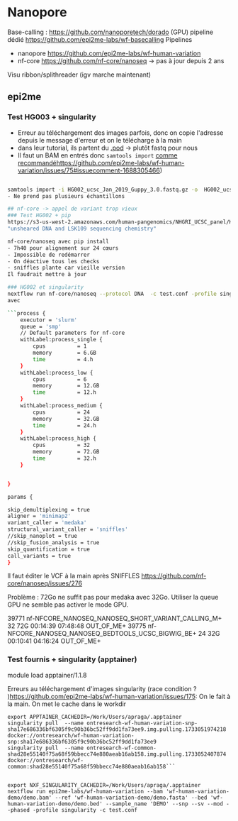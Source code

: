 # Nanopore

Base-calling : https://github.com/nanoporetech/dorado (GPU)
pipeline dédié https://github.com/epi2me-labs/wf-basecalling
Pipelines
- nanopore https://github.com/epi2me-labs/wf-human-variation
- nf-core https://github.com/nf-core/nanoseq -> pas à jour depuis 2 ans

Visu ribbon/splithreader (igv marche maintenant)

## epi2me
### Test HG003 + singularity
- Erreur au téléchargement des images parfois, donc on copie l'adresse depuis le message d'erreur et on le télécharge à la main
- dans leur tutorial, ils partent du [.pod](https://labs.epi2me.io/giab-2023.05/) -> plutôt fastq pour nous 
- Il faut un BAM en entrés donc `samtools import` [comme recommandé]()https://github.com/epi2me-labs/wf-human-variation/issues/75#issuecomment-1688305466)
```bash

samtools import -i HG002_ucsc_Jan_2019_Guppy_3.0.fastq.gz -o  HG002_ucsc_Jan_2019_Guppy_3.0.bam    ```
- Ne prend pas plusieurs échantillons

## nf-core -> appel de variant trop vieux
### Test HG002 + pip
https://s3-us-west-2.amazonaws.com/human-pangenomics/NHGRI_UCSC_panel/HG002/hpp_HG002_NA24385_son_v1/nanopore/HG002_ucsc_Jan_2019_Guppy_3.0.fastq.gz
"unsheared DNA and LSK109 sequencing chemistry"

nf-core/nanoseq avec pip install
- 7h40 pour alignement sur 24 cœurs
- Impossible de redémarrer
- On déactive tous les checks
- sniffles plante car vieille version
Il faudrait mettre à jour

### HG002 et singularity
nextflow run nf-core/nanoseq --protocol DNA  -c test.conf -profile singularity  samplesheet.csv## Epi2me
avec

```process {
    executor = 'slurm'
    queue = 'smp'
    // Default parameters for nf-core
    withLabel:process_single {
        cpus          = 1
        memory        = 6.GB
        time          = 4.h
    }
    withLabel:process_low {
        cpus          = 6
        memory        = 12.GB
        time          = 12.h
    }
    withLabel:process_medium {
        cpus          = 24
        memory        = 32.GB
        time          = 24.h
    }
    withLabel:process_high {
        cpus          = 32
        memory        = 72.GB
        time          = 32.h
    }


}

params {

skip_demultiplexing = true
aligner = 'minimap2'
variant_caller = 'medaka'
structural_variant_caller = 'sniffles'
//skip_nanoplot = true
//skip_fusion_analysis = true
skip_quantification = true
call_variants = true
}
```
Il faut éditer le VCF à la main après SNIFFLES
https://github.com/nf-core/nanoseq/issues/276

Problème : 72Go ne suffit pas pour medaka avec 32Go. Utiliser la queue GPU ne semble pas activer le mode GPU.

39771        nf-NFCORE_NANOSEQ_NANOSEQ_SHORT_VARIANT_CALLING_M+         32        72G   00:14:39   07:48:48 OUT_OF_ME+
39775        nf-NFCORE_NANOSEQ_NANOSEQ_BEDTOOLS_UCSC_BIGWIG_BE+         24        32G   00:10:41   04:16:24 OUT_OF_ME+

### Test fournis + singularity (apptainer)
module load apptainer/1.1.8

Erreurs au téléchargement d'images singularity (race condition ? )https://github.com/epi2me-labs/wf-human-variation/issues/175:
On le fait à la main. On met le cache dans le workdir
```
export APPTAINER_CACHEDIR=/Work/Users/apraga/.apptainer
singularity pull  --name ontresearch-wf-human-variation-snp-sha17e686336bf6305f9c90b36bc52ff9dd1fa73ee9.img.pulling.1733051974218 docker://ontresearch/wf-human-variation-snp:sha17e686336bf6305f9c90b36bc52ff9dd1fa73ee9
singularity pull  --name ontresearch-wf-common-shad28e55140f75a68f59bbecc74e880aeab16ab158.img.pulling.1733052407874 docker://ontresearch/wf-common:shad28e55140f75a68f59bbecc74e880aeab16ab158```


export NXF_SINGULARITY_CACHEDIR=/Work/Users/apraga/.apptainer
nextflow run epi2me-labs/wf-human-variation --bam 'wf-human-variation-demo/demo.bam' --ref 'wf-human-variation-demo/demo.fasta' --bed 'wf-human-variation-demo/demo.bed' --sample_name 'DEMO' --snp --sv --mod --phased -profile singularity -c test.conf
